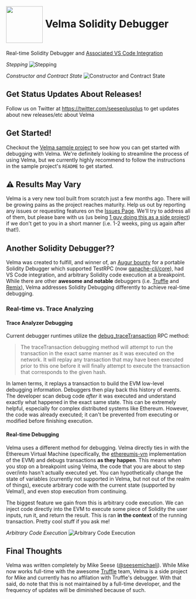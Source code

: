 # <img src="https://user-images.githubusercontent.com/549323/41639879-a6eeb290-742d-11e8-8ece-bb1c292b407a.png" alt="" width="100" height="auto" valign="middle"> Velma Solidity Debugger
Real-time Solidity Debugger and [Associated VS Code Integration](https://github.com/seeseplusplus/vscode-velma-debug)

_Stepping_
![Stepping](https://i.imgur.com/krH5uFb.gif)

_Constructor and Contract State_
![Constructor and Contract State](https://i.imgur.com/cQ5Cy0Y.gif)


## Get Status Updates About Releases!
Follow us on Twitter at https://twitter.com/seeseplusplus to get updates about new releases/etc about Velma

## Get Started!
Checkout the [Velma sample project](https://github.com/SeesePlusPlus/velma-sample/blob/master/README.md) to see how you can get started with debugging with Velma. We're definitely looking to streamline the process of using Velma, but we currently highly recommend to follow the instructions in the sample project's `README` to get started.

## :warning: Results May Vary
Velma is a very new tool built from scratch just a few months ago. There will be growing pains as the project reaches maturity. Help us out by reporting any issues or requesting features on the [Issues Page](https://github.com/seeseplusplus/velma/issues). We'll try to address all of them, but please bare with us (us being [1 guy doing this as a side project](https://github.com/SeesePlusPlus/velma#final-thoughts)) if we don't get to you in a short manner (i.e. 1-2 weeks, ping us again after that!).

## Another Solidity Debugger??
Velma was created to fulfill, and winner of, an [Augur bounty](https://github.com/AugurProject/augur-bounties#-bounty-2-portable-solidity-debugger) for a portable Solidity Debugger which supported TestRPC (now [ganache-cli/core](https://github.com/trufflesuite/ganache-cli)), had VS Code integration, and arbitrary Solidity code execution at a breakpoint. While there are other **awesome and notable** debuggers (i.e. [Truffle](https://github.com/trufflesuite/truffle/tree/develop/packages/truffle-debugger) and [Remix](https://github.com/ethereum/remix)), Velma addresses Solidity Debugging differently to achieve real-time debugging.

### Real-time vs. Trace Analyzing
#### Trace Analyzer Debugging
Current debugger runtimes utilize the [debug_traceTransaction](https://github.com/ethereum/go-ethereum/wiki/Management-APIs#debug_tracetransaction) RPC method:

>The traceTransaction debugging method will attempt to run the transaction in the exact same manner as it was executed on the network. It will replay any transaction that may have been executed prior to this one before it will finally attempt to execute the transaction that corresponds to the given hash.

In lamen terms, it replays a transaction to build the EVM low-level debugging information. Debuggers then play back this history of events. The developer scan debug code _after_ it was executed and understand exactly what happened in the exact same state. This can be extremely helpful, especially for complex distributed systems like Ethereum. However, the code was already executed; it can't be prevented from executing or modified before finishing execution.

#### Real-time Debugging
Velma uses a different method for debugging. Velma directly ties in with the Ethereum Virtual Machine (specifically, the [ethereumjs-vm](https://github.com/ethereumjs/ethereumjs-vm) implementation of the EVM) and debugs transactions **as they happen**. This means when you stop on a breakpoint using Velma, the code that you are about to step over/into hasn't actually executed yet. You can hypothetically change the state of variables (currently not supported in Velma, but not out of the realm of things), execute arbitrary code with the current state (supported by Velma!), and even stop execution from continuing.

The biggest feature we gain from this is arbitrary code execution. We can inject code directly into the EVM to execute some piece of Solidity the user inputs, run it, and return the result. This is ran **in the context** of the running transaction. Pretty cool stuff if you ask me!

_Arbitrary Code Execution_
![Arbitrary Code Execution](https://i.imgur.com/yN1UE3x.gif)

## Final Thoughts
Velma was written completely by Mike Seese ([@seesemichaelj](https://github.com/seesemichaelj)). While Mike now works full-time with the awesome [Truffle](https://truffleframework.com) team, Velma is a side project for Mike and currently has no affilation with Truffle's debugger. With that said, do note that this is not maintained by a full-time developer, and the frequency of updates will be diminished because of such.